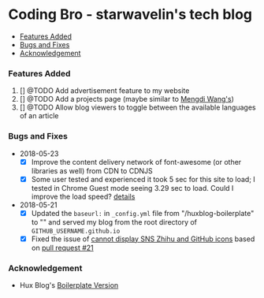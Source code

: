 # Coding Bro - starwavelin's tech blog

- [Features Added](#features-added)
- [Bugs and Fixes](#bugs-and-fixes)
- [Acknowledgement](#acknowledgement)

### Features Added
1. [] @TODO Add advertisement feature to my website
2. [] @TODO Add a projects page (maybe similar to [Mengdi Wang's](https://www.iammengdiwang.com/project.html))
3. [] @TODO Allow blog viewers to toggle between the available languages of an article


### Bugs and Fixes
- 2018-05-23
  - [x] Improve the content delivery network of font-awesome (or other libraries as well) from CDN to CDNJS
  - [x] Some user tested and experienced it took 5 sec for this site to load; I tested in Chrome Guest mode seeing 3.29 sec to load. Could I improve the load speed? [details](https://starwavelin.com/2018/05/24/bug-fixes-on-my-blog/)
- 2018-05-21  
  - [x] Updated the ```baseurl:``` in ```_config.yml``` file from "/huxblog-boilerplate" to "" and served my blog from the root directory of ```GITHUB_USERNAME.github.io```
  - [x] Fixed the issue of [cannot display SNS Zhihu and GitHub icons](https://github.com/Huxpro/huxblog-boilerplate/issues/17) based on [pull request #21](https://github.com/Huxpro/huxblog-boilerplate/pull/21/commits/207a48449f06b3a509c861a4622d92e48855c698)

### Acknowledgement
- Hux Blog's [Boilerplate Version](https://github.com/Huxpro/huxblog-boilerplate)
